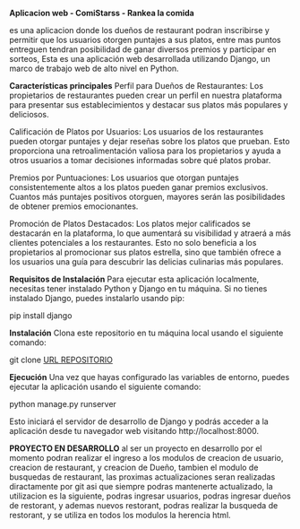**Aplicacion web - ComiStarss - Rankea la comida**

es una aplicacion donde los dueños de restaurant podran inscribirse y permitir que los usuarios otorgen puntajes a sus platos, entre mas puntos entreguen tendran posibilidad de ganar diversos premios y participar en sorteos, Esta es una aplicación web desarrollada utilizando Django, un marco de trabajo web de alto nivel en Python.

**Características principales**
Perfil para Dueños de Restaurantes: Los propietarios de restaurantes pueden crear un perfil en nuestra plataforma para presentar sus establecimientos y destacar sus platos más populares y deliciosos.

Calificación de Platos por Usuarios: Los usuarios de los restaurantes pueden otorgar puntajes y dejar reseñas sobre los platos que prueban. Esto proporciona una retroalimentación valiosa para los propietarios y ayuda a otros usuarios a tomar decisiones informadas sobre qué platos probar.

Premios por Puntuaciones: Los usuarios que otorgan puntajes consistentemente altos a los platos pueden ganar premios exclusivos. Cuantos más puntajes positivos otorguen, mayores serán las posibilidades de obtener premios emocionantes.

Promoción de Platos Destacados: Los platos mejor calificados se destacarán en la plataforma, lo que aumentará su visibilidad y atraerá a más clientes potenciales a los restaurantes. Esto no solo beneficia a los propietarios al promocionar sus platos estrella, sino que también ofrece a los usuarios una guía para descubrir las delicias culinarias más populares.

**Requisitos de Instalación**
Para ejecutar esta aplicación localmente, necesitas tener instalado Python y Django en tu máquina. Si no tienes instalado Django, puedes instalarlo usando pip:

pip install django

**Instalación**
Clona este repositorio en tu máquina local usando el siguiente comando:

git clone [URL REPOSITORIO](https://github.com/kredcl/3era_pre_entrega-Folch_Derek/tree/master)

**Ejecución**
Una vez que hayas configurado las variables de entorno, puedes ejecutar la aplicación usando el siguiente comando:

python manage.py runserver

Esto iniciará el servidor de desarrollo de Django y podrás acceder a la aplicación desde tu navegador web visitando http://localhost:8000.

**PROYECTO EN DESARROLLO**
al ser un proyecto en desarrollo por el momento podran realizar el ingreso a los modulos de creacion de usuario, creacion de restaurant, y creacion de Dueño, tambien el modulo de busquedas de restaurant, las proximas actualizaciones seran realizadas diractamente por git asi que siempre podras mantenerte actualizado, 
la utilizacion es la siguiente, podras ingresar usuarios, podras ingresar dueños de restorant, y ademas nuevos restorant, podras realizar la busqueda de restorant, y se utiliza en todos los modulos la herencia html.
